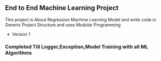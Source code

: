 ## End to End Machine Learning Project

This project is About Regression Machine Learning Model and write code in Generic Project Structure
and uses Modular Programming 

* Version 1

### Completed Till Logger,Exception,Model Training with all ML Algorithms

